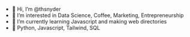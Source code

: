 - 👋 Hi, I’m @thsnyder
- 👀 I’m interested in Data Science, Coffee, Marketing, Entrepreneurship
- 🌱 I’m currently learning Javascript and making web directories
- 💫 Python, Javascript, Tailwind, SQL

<!---
thsnyder/thsnyder is a ✨ special ✨ repository because its `README.md` (this file) appears on your GitHub profile.
You can click the Preview link to take a look at your changes.
--->
